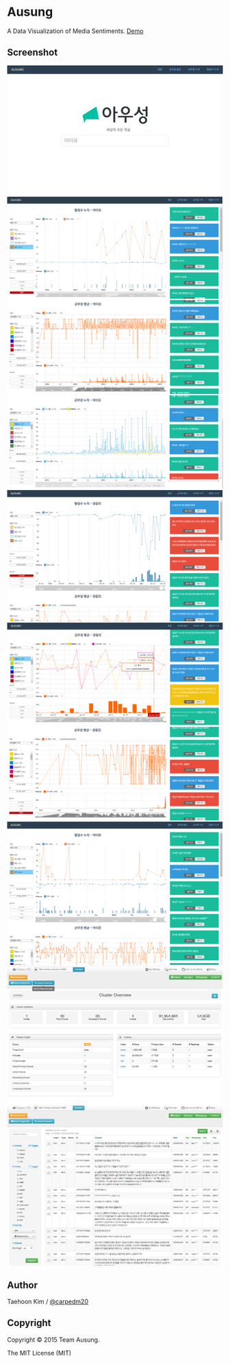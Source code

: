 Ausung
======

A Data Visualization of Media Sentiments. [Demo](https://youtu.be/o08t8dhN-Ys)

Screenshot
----------

![index.html](https://raw.githubusercontent.com/carpedm20/ausung/master/contents/main.png)
![example](https://raw.githubusercontent.com/carpedm20/ausung/master/contents/example1-1.png)
![alt_tag](https://raw.githubusercontent.com/carpedm20/ausung/master/contents/example2-1.png)
![alt_tag](https://raw.githubusercontent.com/carpedm20/ausung/master/contents/example3-1.png)
![alt_tag](https://raw.githubusercontent.com/carpedm20/ausung/master/contents/example1-2.png)
![alt_tag](https://raw.githubusercontent.com/carpedm20/ausung/master/contents/example2-2.png)
![alt_tag](https://raw.githubusercontent.com/carpedm20/ausung/master/contents/example3-2.png)
![alt_tag](https://raw.githubusercontent.com/carpedm20/ausung/master/contents/example1-3.png)
![alt_tag](https://raw.githubusercontent.com/carpedm20/ausung/master/contents/database1.png)
![alt_tag](https://raw.githubusercontent.com/carpedm20/ausung/master/contents/database2.png)

Author
------

Taehoon Kim / [@carpedm20](http://carpedm20.github.io/about/)


Copyright
---------

Copyright :copyright: 2015 Team Ausung.

The MIT License (MIT)
